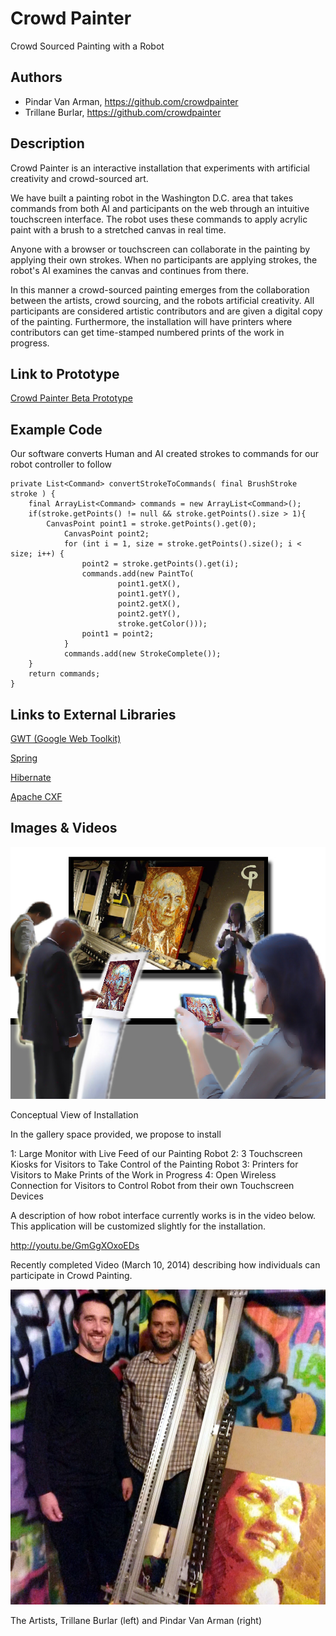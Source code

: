 # Crowd Painter

Crowd Sourced Painting with a Robot

## Authors
- Pindar Van Arman, https://github.com/crowdpainter
- Trillane Burlar, https://github.com/crowdpainter

## Description

Crowd Painter is an interactive installation that experiments with artificial creativity and crowd-sourced art.

We have built a painting robot in the Washington D.C. area that takes commands from both AI and participants on the web through an intuitive touchscreen interface. The robot uses these commands to apply acrylic paint with a brush to a stretched canvas in real time.

Anyone with a browser or touchscreen can collaborate in the painting by applying their own strokes. When no participants are applying strokes, the robot's AI examines the canvas and continues from there.  

In this manner a crowd-sourced painting emerges from the collaboration between the artists, crowd sourcing, and the robots artificial creativity. All participants are considered artistic contributors and are given a digital copy of the painting. Furthermore, the installation will have printers where contributors can get time-stamped numbered prints of the work in progress.


## Link to Prototype
[Crowd Painter Beta Prototype](http://www.crowdpainter.com "Crowd Beta Painter Prototype")


## Example Code
Our software converts Human and AI created strokes to commands for our robot controller to follow
```
private List<Command> convertStrokeToCommands( final BrushStroke stroke ) {
	final ArrayList<Command> commands = new ArrayList<Command>();
	if(stroke.getPoints() != null && stroke.getPoints().size > 1){
	 	CanvasPoint point1 = stroke.getPoints().get(0);
        	CanvasPoint point2;
        	for (int i = 1, size = stroke.getPoints().size(); i < size; i++) {
           	    point2 = stroke.getPoints().get(i);
	            commands.add(new PaintTo(
                    	point1.getX(),
                    	point1.getY(),
                    	point2.getX(),
                    	point2.getY(),
                    	stroke.getColor()));
	            point1 = point2;
        	}
	        commands.add(new StrokeComplete());
	}
	return commands;
}
```
## Links to External Libraries

[GWT (Google Web Toolkit)](http://www.gwtproject.org/ "GWT (Google Web Toolkit)") 

[Spring](http://spring.io/ "Spring")

[Hibernate](http://hibernate.org/ "Hibernate")

[Apache CXF](cxf.apache.org/ "Apache CXF")

## Images & Videos

![installation](project_images/FrontView.jpg?raw=true "installation")

Conceptual View of Installation

In the gallery space provided, we propose to install

1: Large Monitor with Live Feed of our Painting Robot
2: 3 Touchscreen Kiosks for Visitors to Take Control of the Painting Robot
3: Printers for Visitors to Make Prints of the Work in Progress 
4: Open Wireless Connection for Visitors to Control Robot from their own Touchscreen Devices

A description of how robot interface currently works is in the video below.  This application will be customized slightly for the installation.

http://youtu.be/GmGgXOxoEDs

Recently completed Video (March 10, 2014) describing how individuals can participate in Crowd Painting.

![artists](project_images/pindartrillane.jpg?raw=true "artists")

The Artists, Trillane Burlar (left) and Pindar Van Arman (right)


